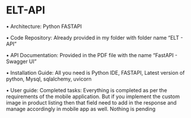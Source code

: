 # ELT-API
•	Architecture: Python FASTAPI 

•	Code Repository: Already provided in my folder with folder name “ELT - API”

•	API Documentation: Provided in the PDF file with the name “FastAPI - Swagger UI”

•	Installation Guide: All you need is Python IDE, FASTAPI, Latest version of python, Mysql, sqlalchemy, uvicorn

•	User guide:
Completed tasks: Everything is completed as per the requirements of the mobile application. But if you implement the custom image in product listing then that field need to add in the response and manage accordingly in mobile app as well. Nothing is pending
